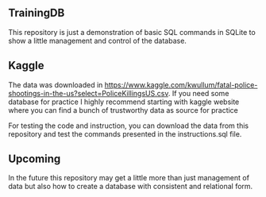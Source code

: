 ## TrainingDB

This repository is just a demonstration of basic SQL commands in SQLite to show a little management and control of the database.

## Kaggle
The data was downloaded in https://www.kaggle.com/kwullum/fatal-police-shootings-in-the-us?select=PoliceKillingsUS.csv.
If you need some database for practice I highly recommend starting with kaggle website where you can find a bunch of trustworthy data as source for practice 

For testing the code and instruction, you can download the data from this repository and test the commands presented in the instructions.sql file.

## Upcoming
In the future this repository may get a little more than just management of data but also how to create a database with consistent and relational form.
